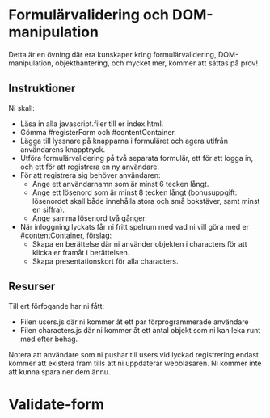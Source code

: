 # Formulärvalidering och DOM-manipulation
Detta är en övning där era kunskaper kring formulärvalidering, DOM-manipulation, objekthantering, och mycket mer, kommer att sättas på prov!

## Instruktioner
Ni skall: 
* Läsa in alla javascript.filer till er index.html.
* Gömma #registerForm och #contentContainer.
* Lägga till lyssnare på knapparna i formuläret och agera utifrån användarens knapptryck.
* Utföra formulärvalidering på två separata formulär, ett för att logga in, och ett för att registrera en ny användare.
* För att registrera sig behöver användaren:
  * Ange ett användarnamn som är minst 6 tecken långt.
  * Ange ett lösenord som är minst 8 tecken långt (bonusuppgift: lösenordet skall både innehålla stora och små bokstäver, samt minst en siffra).
  * Ange samma lösenord två gånger.
* När inloggning lyckats får ni fritt spelrum med vad ni vill göra med er #contentContainer, förslag:
  * Skapa en berättelse där ni använder objekten i characters för att klicka er framåt i berättelsen.
  * Skapa presentationskort för alla characters.

## Resurser
Till ert förfogande har ni fått:
* Filen users.js där ni kommer åt ett par förprogrammerade användare
* Filen characters.js där ni kommer åt ett antal objekt som ni kan leka runt med efter behag.

Notera att användare som ni pushar till users vid lyckad registrering endast kommer att existera fram tills att ni uppdaterar webbläsaren. Ni kommer inte att kunna spara ner dem ännu. 
# Validate-form

